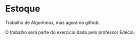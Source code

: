 # Estoque
Trabalho de Algoritmos, mas agora no github.

O trabalho será parte do exercício dado pelo professor Edécio.
